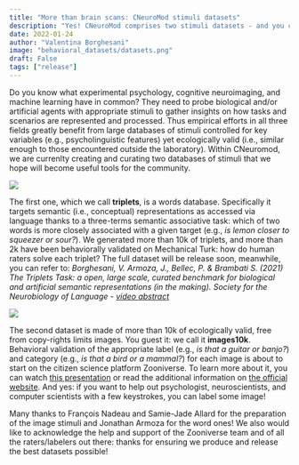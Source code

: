 ```yaml
---
title: "More than brain scans: CNeuroMod stimuli datasets"
description: "Yes! CNeuroMod comprises two stimuli datasets - and you can help ensure they are of the top quality!"
date: 2022-01-24 
author: "Valentina Borghesani"
image: "behavioral_datasets/datasets.png"
draft: False
tags: ["release"]
---
```


Do you know what experimental psychology, cognitive neuroimaging, and machine learning have in common? They need to probe biological and/or artificial agents with appropriate stimuli to gather insights on how tasks and scenarios are represented and processed. Thus empirical efforts in all three fields greatly benefit from large databases of stimuli controlled for key variables (e.g., psycholinguistic features) yet ecologically valid (i.e., similar enough to those encountered outside the laboratory). Within CNeuromod, we are currenlty creating and curating two databases of stimuli that we hope will become useful tools for the community.

![](triplets.png)

The first one, which we call **triplets**, is a words database. Specifically it targets semantic  (i.e., conceptual) representations as accessed via language thanks to a three-terms semantic associative task: which of two words is more closely associated with a given target (e.g., _is lemon closer to squeezer or sour?_). We generated more than 10k of triplets, and more than 2k have been behaviorally validated on Mechanical Turk: how do human raters solve each triplet? The full dataset will be release soon, meanwhile, you can refer to: 
_Borghesani, V. Armoza, J., Bellec, P. & Brambati S. (2021) The Triplets Task: a open, large scale, curated benchmark for biological and artificial semantic representations (in the making). Society for the Neurobiology of Language - [video abstract](https://youtu.be/LVWjHUXsrEQ)_ 

![](images10k.png)

The second dataset is made of more than 10k of ecologically valid, free from copy-rights limits images. You guest it: we call it **images10k**. Behavioral validation of the appropriate label (e.g., _is that a guitar or banjo?_) and category (e.g., _is that a bird or a mammal?_) for each image is about to start on the citizen science platform Zooniverse. To learn more about it, you can watch [this presentation](https://www.youtube.com/watch?t=1084&v=uwagyJIEBKY&feature=youtu.be) or read the additional information on [the official website](https://www.zooniverse.org/projects/vborghesani/you-see-it-you-name-it). And yes: if you want to help out psychologist, neuroscientists, and computer scientists with a few keystrokes, you can label some image!

Many thanks to François Nadeau and Samie-Jade Allard for the preparation of the image stimuli and Jonathan Armoza for the word ones! We also would like to acknowledge the help and support of the Zooniverse team and of all the raters/labelers out there: thanks for ensuring we produce and release the best datasets possible!  
